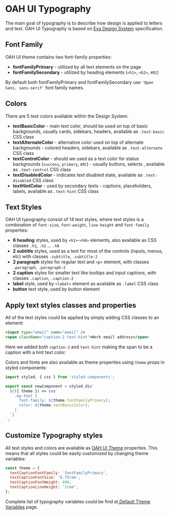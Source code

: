 # OAH UI Typography

The main goal of typography is to describe how design is applied to letters and text. OAH UI Typography is based on [Eva Design System](https://eva.design/) specification.

## Font Family

OAH UI theme contains two font-family properties:

- **fontFamilyPrimary** - utilized by all text elements on the page
- **fontFamilySecondary** - utilized by heading elements (`<h1>`, `<h2>`, etc)

By default both fontFamilyPrimary and fontFamilySecondary use `'Open Sans, sans-serif'` font family names.

## Colors

There are 5 text colors available within the Design System:

- **textBasicColor** - main text color, should be used on top of basic backgrounds, usually cards, sidebars, headers, available as `.text-basic` CSS class
- **textAlternateColor** - alternative color used on top of alternate backgrounds - colored headers, sidebars, available as `.text-alternate` CSS class
- **textControlColor** - should we used as a text color for status backgrounds (`success`, `primary`, etc) - usually buttons, selects , available as `.text-control` CSS class
- **textDisabledColor** - indicates text disabled state, available as `.text-disabled` CSS class
- **textHintColor** - used by secondary texts - captions, placeholders, labels, available as `.text-hint` CSS class

## Text Styles

OAH UI typography consist of 14 text styles, where text styles is a combination of `font-size`, `font-weight`, `line-height` and `font-family` properties:

- **6 heading** styles, used by `<h1>`-`<h6>` elements, also available as CSS classes `.h1`, `.h2` ... `.h6`
- **2 subtitle** styles, used as a text for most of the controls (inputs, menus, etc) with classes `.subtitle`, `.subtitle-2`
- **2 paragraph** styles for regular text and `<p>` element, with classes `.paragraph`, `.paragraph-2`
- **2 caption** styles for smaller text like tooltips and input captions, with classes `.caption`, `.caption-2`
- **label** style, used by `<label>` element as available as `.label` CSS class
- **button** text style, used by button element

## Apply text styles classes and properties

All of the text styles could be applied by simply adding CSS classes to an element:

```jsx
<input type="email" name="email" />
<span className="caption-2 text-hint">Work email address</span>
```

Here we added both `caption-2` and `text-hint` making the span to be a caption with a hint text color.

Colors and fonts are also available as theme properties using `theme` props in styled components:

```js
import styled, { css } from 'styled-components';

export const newComponent = styled.div`
  ${({ theme }) => css`
    .my-text {
      font-family: ${theme.fontFamilyPrimary};
      color: ${theme.textBasicColor};
    }
  `}
`;
```

## Customize Typography styles

All text styles and colors are available as [OAH UI Theme](/themes/theme-system) properties. This means that all styles could be easily customized by changing theme variables:

```js
const theme = {
  textCaptionFontFamily: 'fontFamilyPrimary',
  textCaptionFontSize: '0.75rem',
  textCaptionFontWeight: 400,
  textCaptionLineHeight: '1rem',
};
```

Complete list of typography variables could be find at[ Default Theme Variables](/themes/default) page.
